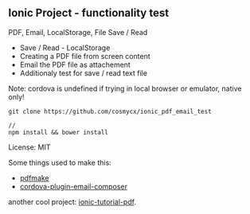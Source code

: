 ## Ionic Project - functionality test
PDF, Email, LocalStorage, File Save / Read



 * Save / Read - LocalStorage
 * Creating a PDF file from screen content
 * Email the PDF file as attachement
 * Additionaly test for save / read text file


Note: cordova is undefined if trying in local browser or emulator, native only!

```
git clone https://github.com/cosmycx/ionic_pdf_email_test

//
npm install && bower install
```

License: MIT

Some things used to make this:

 * [pdfmake](https://github.com/bpampuch/pdfmake)
 * [cordova-plugin-email-composer](https://github.com/katzer/cordova-plugin-email-composer/) 
 
another cool project: [ionic-tutorial-pdf](https://github.com/ashteya/ionic-tutorial-pdf).

